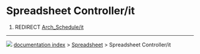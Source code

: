 # Spreadsheet Controller/it
1.  REDIRECT [Arch_Schedule/it](Arch_Schedule/it.md)



---
![](images/Button_right.svg) [documentation index](../README.md) > [Spreadsheet](Spreadsheet_Workbench.md) > Spreadsheet Controller/it
